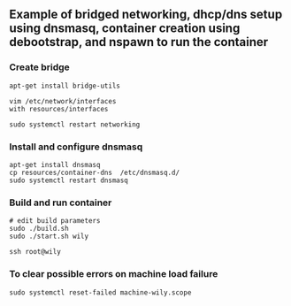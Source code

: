 
## Example of bridged networking, dhcp/dns setup using dnsmasq, container creation using debootstrap, and nspawn to run the container

### Create bridge
```
apt-get install bridge-utils

vim /etc/network/interfaces
with resources/interfaces

sudo systemctl restart networking
```

### Install and configure dnsmasq
```
apt-get install dnsmasq
cp resources/container-dns  /etc/dnsmasq.d/
sudo systemctl restart dnsmasq
```

### Build and run container
```
# edit build parameters
sudo ./build.sh
sudo ./start.sh wily

ssh root@wily
```

### To clear possible errors on machine load failure 
```
sudo systemctl reset-failed machine-wily.scope
```

